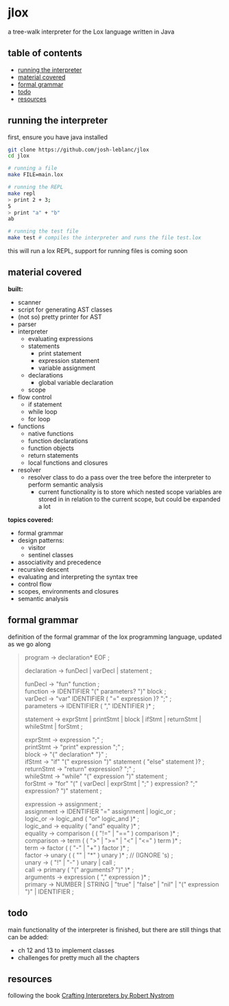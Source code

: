 # jlox
a tree-walk interpreter for the Lox language written in Java
## table of contents
- [running the interpreter](#running-the-interpreter)
- [material covered](#material-covered)
- [formal grammar](#formal-grammar)
- [todo](#todo)
- [resources](#resources)
## running the interpreter
first, ensure you have java installed
```bash
git clone https://github.com/josh-leblanc/jlox
cd jlox

# running a file
make FILE=main.lox

# running the REPL
make repl
> print 2 + 3;
5
> print "a" + "b"
ab

# running the test file
make test # compiles the interpreter and runs the file test.lox
```
this will run a lox REPL, support for running files is coming soon
## material covered
__built:__
- scanner
- script for generating AST classes
- (not so) pretty printer for AST
- parser
- interpreter
    - evaluating expressions
    - statements
        - print statement
        - expression statement
        - variable assignment
    - declarations
        - global variable declaration
    - scope
- flow control
    - if statement
    - while loop
    - for loop
- functions
    - native functions
    - function declarations
    - function objects
    - return statements
    - local functions and closures
- resolver
    - resolver class to do a pass over the tree before the interpreter to perform semantic analysis
        - current functionality is to store which nested scope variables are stored in in relation to the current scope, but could be expanded a lot

__topics covered:__
- formal grammar
- design patterns:
    - visitor
    - sentinel classes
- associativity and precedence
- recursive descent
- evaluating and interpreting the syntax tree
- control flow
- scopes, environments and closures
- semantic analysis
## formal grammar
definition of the formal grammar of the lox programming language, updated as we go along
> program -> declaration* EOF ;
>
> declaration -> funDecl | varDecl | statement ;
>
> funDecl -> "fun" function ; <br>
> function -> IDENTIFIER "(" parameters? ")" block ; <br>
> varDecl -> "var" IDENTIFIER ( "=" expression )? ";" ; <br>
> parameters -> IDENTIFIER ( "," IDENTIFIER )* ; <br>
>
> statement -> exprStmt | printStmt | block | ifStmt | returnStmt | whileStmt | forStmt ;
>
> exprStmt -> expression ";" ; <br>
> printStmt -> "print" expression ";" ; <br>
> block -> "{" declaration* "}" ; <br>
> ifStmt -> "if" "(" expression ")" statement ( "else" statement )? ; <br>
> returnStmt -> "return" expression? ";" ; <br>
> whileStmt -> "while" "(" expression ")" statement ; <br>
> forStmt -> "for" "(" ( varDecl | exprStmt | ";" ) expression? ";" expression? ")" statement ;
>
> expression -> assignment ; <br>
> assignment -> IDENTIFIER "=" assignment | logic_or ; <br>
> logic_or -> logic_and ( "or" logic_and )* ; <br>
> logic_and -> equality ( "and" equality )* ; <br>
> equality -> comparison ( ( "!=" | "==" ) comparison )* ; <br>
> comparison -> term ( ( ">" | ">=" | "<" | "<=" ) term )* ; <br>
> term -> factor ( ( "-" | "+" ) factor )* ; <br>
> factor -> unary ( ( "\" | "\*" ) unary )\* ; // (IGNORE \'s) ; <br>
> unary -> ( "!" | "-" ) unary | call ; <br>
> call -> primary ( "(" arguments? ")" )* ; <br>
> arguments -> expression ( "," expression )* ; <br>
> primary -> NUMBER | STRING | "true" | "false" | "nil" | "(" expression ")" | IDENTIFIER ;
## todo
main functionality of the interpreter is finished, but there are still things that can be added:
- ch 12 and 13 to implement classes
- challenges for pretty much all the chapters
## resources
following the book <a href="https://craftinginterpreters.com/">Crafting Interpreters by Robert Nystrom</a>
